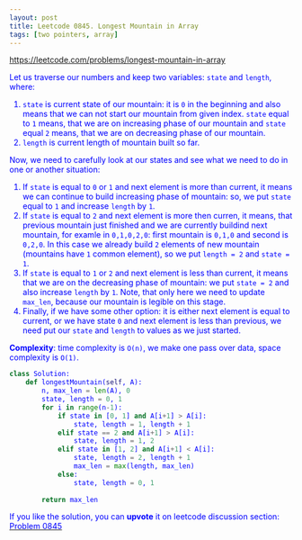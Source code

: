 ```yaml
---
layout: post
title: Leetcode 0845. Longest Mountain in Array
tags: [two pointers, array]
---
```


<a href="https://leetcode.com/problems/longest-mountain-in-array"> <font color = blue>https://leetcode.com/problems/longest-mountain-in-array

Let us traverse our numbers and keep two variables: `state` and `length`, where:
1. `state` is current state of our mountain: it is `0` in the beginning and also means that we can not start our mountain from given index. `state` equal to `1` means, that we are on increasing phase of our mountain and `state` equal `2` means, that we are on decreasing phase of our mountain.
2. `length` is current length of mountain built so far.

Now, we need to carefully look at our states and see what we need to do in one or another situation:
1. If `state` is equal to `0` or `1` and next element is more than current, it means we can continue to build increasing phase of mountain: so, we put `state` equal to `1` and increase `length` by `1`.
2. If `state` is equal to `2` and next element is more then curren, it means, that previous mountain just finished and we are currently buildind next mountain, for examle in `0,1,0,2,0`: first mountain is `0,1,0` and second is `0,2,0`. In this case we already build `2` elements of new mountain (mountains have `1` common element), so we put `length = 2` and `state = 1`.
3. If `state` is equal to `1` or `2` and next element is less than current, it means that we are on the decreasing phase of mountain: we put `state = 2` and also increase `length` by `1`. Note, that only here we need to update `max_len`, because our mountain is legible on this stage.
4. Finally, if we have some other option: it is either next element is equal to current, or we have state `0` and next element is less than previous, we need put our `state` and `length` to values as we just started.

**Complexity**: time complexity is `O(n)`, we make one pass over data, space complexity is `O(1)`.

```python
class Solution:
    def longestMountain(self, A):
        n, max_len = len(A), 0
        state, length = 0, 1
        for i in range(n-1):
            if state in [0, 1] and A[i+1] > A[i]:
                state, length = 1, length + 1
            elif state == 2 and A[i+1] > A[i]:
                state, length = 1, 2
            elif state in [1, 2] and A[i+1] < A[i]:
                state, length = 2, length + 1
                max_len = max(length, max_len)
            else:
                state, length = 0, 1
                
        return max_len
```

If you like the solution, you can **upvote** it on leetcode discussion section:<a href="https://leetcode.com/problems/longest-mountain-in-array/discuss/937652/python-one-pass-o1-space-explained"> <font color = blue>Problem 0845
